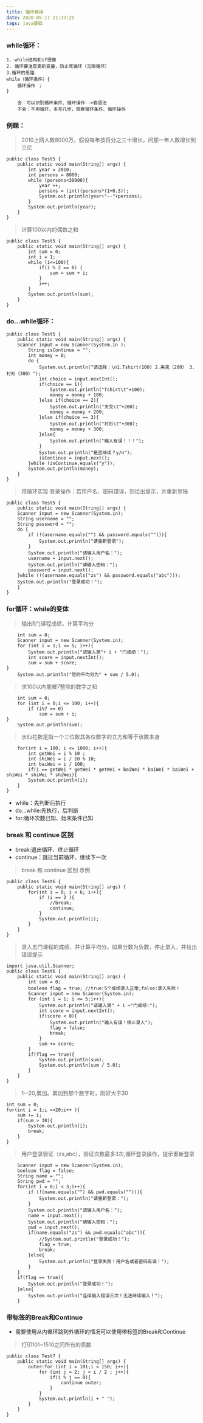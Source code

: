 ```yaml
---
title: 循环再续
date: 2020-05-17 21:37:25
tags: java基础
---
```

### while循环：
<!-- more -->
    1. while结构和if很像
    2. 循环要注意更新变量，防止死循环（无限循环）
    3.循环的思路
    while（循环条件）{
        循环操作 ；
    }

        会：可以识别循环条件、循环操作-->套语法
        不会：不用循环，多写几步，观察循环条件、循环操作


### 例题：
> 2010上网人数8000万，假设每年按百分之三十增长，问那一年人数增长到三亿 

    public class Test5 {
        public static void main(String[] args) {
            int year = 2010;
            int persons = 8000;
            while (persons<30000){
                year ++;
                persons = (int)(persons*(1+0.3));
                System.out.println(year+"--"+persons);
            }
            System.out.println(year);
        }
    }
> 计算100以内的偶数之和

    public class Test5 {
        public static void main(String[] args) {
            int sum = 0;
            int i = 1;
            while (i<=100){
                if(i % 2 == 0) {
                    sum = sum + i;
                }
                i++;
            }
            System.out.println(sum);
        }
    }

### do...while循环：
    public class Test5 {
        public static void main(String[] args) {
        Scanner input = new Scanner(System.in );
            String isContinue = "";
            int money = 0;
            do {
                System.out.println("请选择：\n1.Tshirt(100) 2.夹克（200） 3.衬衫（300）");
                int choice = input.nextInt();
                if(choice == 1){
                    System.out.println("Tshirt\t"+100);
                    money = money + 100;
                }else if(choice == 2){
                    System.out.println("夹克\t"+200);
                    money = money + 200;
                }else if(choice == 3){
                    System.out.println("衬衫\t"+300);
                    money = money + 300;
                }else{
                    System.out.println("输入有误！！！");
                }
                System.out.println("是否继续？y/n");
                isContinue = input.next();
            }while (isContinue.equals("y"));
            System.out.println(money);
        }
    }
> 用循环实现 登录操作：若用户名、密码错误，则给出提示，并重新登陆

    public class Test5 {
        public static void main(String[] args) {
        Scanner input = new Scanner(System.in);
        String username = "";
        String password = "";
        do {
            if (!(username.equals("") && password.equals(""))){
                System.out.println("请重新登录");
            }
            System.out.println("请输入用户名：");
            username = input.next();
            System.out.println("请输入密码：");
            password = input.next();
        }while (!(username.equals("zs") && password.equals("abc")));
        System.out.println("登录成功！");
        }
    }
### for循环：while的变体
> 输出5门课程成绩，计算平均分

        int sum = 0;
        Scanner input = new Scanner(System.in);
        for (int i = 1;i <= 5; i++){
            System.out.println("请输入第"+ i + "门成绩：");
            int score = input.nextInt();
            sum = sum + score;
    }
        System.out.println("您的平均分为" + sum / 5.0);


> 求100以内能被7整除的数字之和

        int sum = 0;
        for (int i = 0;i <= 100; i++){
            if (i%7 == 0)
                sum = sum + i;
    }
        System.out.println(sum);

> 水仙花数是指一个三位数其各位数字的立方和等于该数本身

        for(int i = 100; i <= 1000; i++){
            int getWei = i % 10 ;
            int shiWei = i / 10 % 10;
            int baiWei = i / 100;
            if(i == getWei * getWei * getWei + baiWei * baiWei * baiWei + shiWei * shiWei * shiWei){
            System.out.println(i);
        }
    }


* while：先判断后执行
* do...while:先执行，后判断
* for:循环次数已知、始末条件已知

### break 和 continue 区别
- break:退出循环、终止循环
- continue：跳过当前循环、继续下一次
> break 和 continue 区别 示例 

    public class Test6 {
        public static void main(String[] args) {
            for(int i = 0; i < 6; i++){
                if (i == 2 ){
                    //break;
                    continue;
                }
                System.out.println(i);
            }
        }
    }

> 录入五门课程的成绩，并计算平均分。如果分数为负数，停止录入，并给出错误提示

    import java.util.Scanner; 
    public class Test6 {
        public static void main(String[] args) {
            int sum = 0;
            boolean flag = true; //true:5个成绩录入正常;false:录入失败！
            Scanner input = new Scanner(System.in);
            for (int i = 1; i <= 5;i++){
                System.out.println("请输入第" + i +"门成绩:");
                int score = input.nextInt();
                if(score < 0){
                    System.out.println("输入有误！停止录入");
                    flag = false;
                    break;
                }
                sum += score;
            }
            if(flag == true){
                System.out.println(sum);
                System.out.println(sum / 5.0);
            }
        }
    }


> 1--20,累加。累加到那个数字时，刚好大于30

    int sum = 0;
    for(int i = 1;i <=20;i++ ){
        sum += i;
        if(sum > 30){
            System.out.println(i);
            break;
        }
    }

> 用户登录验证（zs,abc），验证次数最多3次,循环登录操作，提示重新登录

        Scanner input = new Scanner(System.in);
        boolean flag = false;
        String name = "";
        String pwd = "";
        for(int i = 0;i < 3;i++){
            if (!(name.equals("") && pwd.equals(""))){
                System.out.println("请重新登录：");
            }
            System.out.println("请输入用户名：");
            name = input.next();
            System.out.println("请输入密码：");
            pwd = input.next();
            if(name.equals("zs") && pwd.equals("abc")){
                //System.out.println("登录成功！");
                flag = true;
                break;
            }else{
                System.out.println("登录失败！用户名或者密码有误！");
            }
        }
        if(flag == true){
            System.out.println("登录成功！");
        }else{
            System.out.println("连续输入错误三次！无法继续输入！");
        }
### 带标签的Break和Continue
- 需要使用从内循环跳到外循环的情况可以使用带标签的Break和Continue

> 打印101~1510之间所有的质数

    public class Test7 {
        public static void main(String[] args) {
            outer:for (int i = 101;i < 150; i++){
                for (int j = 2; j < i / 2 ; j++){
                    if(i % j == 0){
                        continue outer;
                    }
                }
                System.out.println(i + " ");
            }
        }
    }

